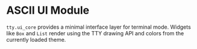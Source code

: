 # ASCII UI Module

`tty.ui_core` provides a minimal interface layer for terminal mode. Widgets
like `Box` and `List` render using the TTY drawing API and colors from the
currently loaded theme.
